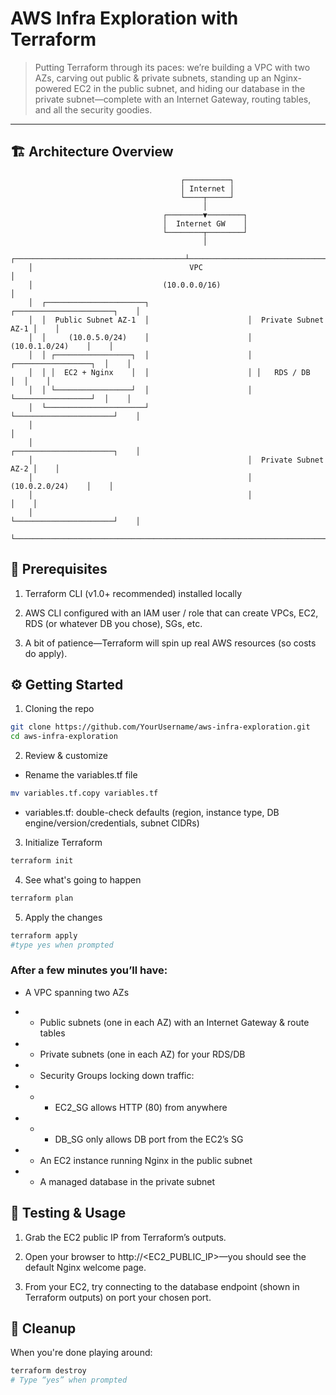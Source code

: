 # AWS Infra Exploration with Terraform

> Putting Terraform through its paces: we’re building a VPC with two AZs, carving out public & private subnets, standing up an Nginx-powered EC2 in the public subnet, and hiding our database in the private subnet—complete with an Internet Gateway, routing tables, and all the security goodies.

---

## 🏗️ Architecture Overview

```text
                                      ┌──────────┐
                                      │ Internet │
                                      └────┬─────┘
                                           │
                                  ┌────────▼────────┐
                                  │  Internet GW    │
                                  └────────┬────────┘
                                           │
    ┌──────────────────────────────────────┴─────────────────────────────────────┐
    │                                   VPC                                      │
    │                             (10.0.0.0/16)                                  │
    │  ┌──────────────────────┐                      ┌──────────────────────┐    │
    │  │  Public Subnet AZ-1  │                      │  Private Subnet AZ-1 │    │
    │  │     (10.0.5.0/24)    │                      │     (10.0.1.0/24)    │    │
    │  │ ┌─────────────────┐  │                      │ ┌─────────────────┐  │    │
    │  │ │  EC2 + Nginx    │  │                      │ │   RDS / DB      │  │    │
    │  │ └─────────────────┘  │                      │ └─────────────────┘  │    │
    │  └──────────────────────┘                      └──────────────────────┘    │
    │                                                                            │
    │                                                ┌──────────────────────┐    │
    │                                                │  Private Subnet AZ-2 │    │
    │                                                │     (10.0.2.0/24)    │    │
    │                                                │                      │    │
    │                                                └──────────────────────┘    │
    └────────────────────────────────────────────────────────────────────────────┘
```

## 🔌 Prerequisites

1. Terraform CLI (v1.0+ recommended) installed locally

2. AWS CLI configured with an IAM user / role that can create VPCs, EC2, RDS (or whatever DB you chose), SGs, etc.

3. A bit of patience—Terraform will spin up real AWS resources (so costs do apply).

## ⚙️ Getting Started

1. Cloning the repo

```bash
git clone https://github.com/YourUsername/aws-infra-exploration.git
cd aws-infra-exploration
```

2. Review & customize

- Rename the variables.tf file

```bash
mv variables.tf.copy variables.tf
```

- variables.tf: double-check defaults (region, instance type, DB engine/version/credentials, subnet CIDRs)

3. Initialize Terraform

```bash
terraform init
```

4. See what's going to happen

```bash
terraform plan
```

5. Apply the changes

```bash
terraform apply
#type yes when prompted
```

### After a few minutes you’ll have:

- A VPC spanning two AZs

- - Public subnets (one in each AZ) with an Internet Gateway & route tables

- - Private subnets (one in each AZ) for your RDS/DB

- - Security Groups locking down traffic:

- - - EC2_SG allows HTTP (80) from anywhere

- - - DB_SG only allows DB port from the EC2’s SG

- - An EC2 instance running Nginx in the public subnet

- - A managed database in the private subnet

## 🚀 Testing & Usage

1. Grab the EC2 public IP from Terraform’s outputs.

2. Open your browser to http://<EC2_PUBLIC_IP>—you should see the default Nginx welcome page.

3. From your EC2, try connecting to the database endpoint (shown in Terraform outputs) on port your chosen port.

## 🧹 Cleanup

When you're done playing around:

```bash
terraform destroy
# Type “yes” when prompted
```
